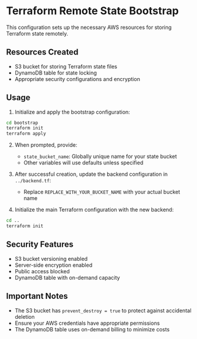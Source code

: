 # Terraform Remote State Bootstrap

This configuration sets up the necessary AWS resources for storing Terraform state remotely.

## Resources Created

- S3 bucket for storing Terraform state files
- DynamoDB table for state locking
- Appropriate security configurations and encryption

## Usage

1. Initialize and apply the bootstrap configuration:
```bash
cd bootstrap
terraform init
terraform apply
```

2. When prompted, provide:
   - `state_bucket_name`: Globally unique name for your state bucket
   - Other variables will use defaults unless specified

3. After successful creation, update the backend configuration in `../backend.tf`:
   - Replace `REPLACE_WITH_YOUR_BUCKET_NAME` with your actual bucket name

4. Initialize the main Terraform configuration with the new backend:
```bash
cd ..
terraform init
```

## Security Features

- S3 bucket versioning enabled
- Server-side encryption enabled
- Public access blocked
- DynamoDB table with on-demand capacity

## Important Notes

- The S3 bucket has `prevent_destroy = true` to protect against accidental deletion
- Ensure your AWS credentials have appropriate permissions
- The DynamoDB table uses on-demand billing to minimize costs
